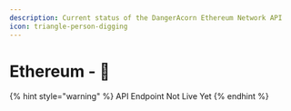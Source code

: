 ```yaml
---
description: Current status of the DangerAcorn Ethereum Network API
icon: triangle-person-digging
---
```


# Ethereum - 🚧

{% hint style="warning" %}
API Endpoint Not Live Yet
{% endhint %}
